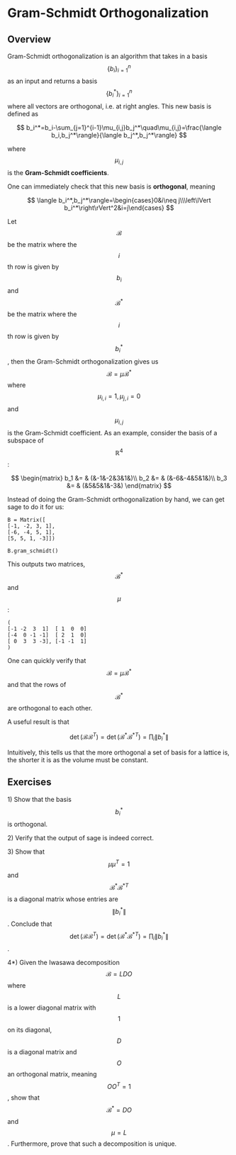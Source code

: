 # Gram-Schmidt Orthogonalization

## Overview

Gram-Schmidt orthogonalization is an algorithm that takes in a basis $$\left\{b_i\right\}_{i=1}^n$$ as an input and returns a basis $$\left\{b_i^*\right\}_{i=1}^n$$where all vectors are orthogonal, i.e. at right angles. This new basis is defined as 

$$
b_i^*=b_i-\sum_{j=1}^{i-1}\mu_{i,j}b_j^*\quad\mu_{i,j}=\frac{\langle b_i,b_j^*\rangle}{\langle b_j^*,b_j^*\rangle}
$$

where $$\mu_{i,j}$$is the **Gram-Schmidt coefficients**.

One can immediately check that this new basis is **orthogonal**, meaning

$$
\langle b_i^*,b_j^*\rangle=\begin{cases}0&i\neq j\\\left\lVert b_i^*\right\rVert^2&i=j\end{cases}
$$

Let $$\mathcal B$$be the matrix where the $$i$$th row is given by $$b_i$$and$$\mathcal B^*$$be the matrix where the $$i$$th row is given by $$b_i^*$$, then the Gram-Schmidt orthogonalization gives us $$\mathcal B=\mu\mathcal B^*$$where $$\mu_{i,i}=1,\mu_{j,i}=0$$and $$\mu_{i,j}$$is the Gram-Schmidt coefficient. As an example, consider the basis of a subspace of $$\mathbb R^4$$:

$$
\begin{matrix}
b_1 &= & (&-1&-2&3&1&)\\
b_2 &= & (&-6&-4&5&1&)\\
b_3 &= & (&5&5&1&-3&)
\end{matrix}
$$

Instead of doing the Gram-Schmidt orthogonalization by hand, we can get sage to do it for us:

```text
B = Matrix([
[-1, -2, 3, 1],
[-6, -4, 5, 1],
[5, 5, 1, -3]])

B.gram_schmidt()
```

This outputs two matrices, $$\mathcal B^*$$and $$\mu$$:

```text
(
[-1 -2  3  1]  [ 1  0  0]
[-4  0 -1 -1]  [ 2  1  0]
[ 0  3  3 -3], [-1 -1  1]
)
```

One can quickly verify that $$\mathcal B=\mu\mathcal B^*$$ and that the rows of $$\mathcal B^*$$are orthogonal to each other.

A useful result is that

$$
\det\left(\mathcal B\mathcal B^T\right)=\det\left(\mathcal B^*\mathcal B^{*T}\right)=\prod_i\left\lVert b_i^*\right\rVert
$$

Intuitively, this tells us that the more orthogonal a set of basis for a lattice is, the shorter it is as the volume must be constant.

## Exercises

1\) Show that the basis $$b_i^*$$is orthogonal.

2\) Verify that the output of sage is indeed correct.

3\) Show that $$\mu\mu^T=1$$and $$\mathcal B^*\mathcal B^{*T}$$ is a diagonal matrix whose entries are $$\left\lVert b_i^*\right\rVert$$. Conclude that $$\det\left(\mathcal B\mathcal B^T\right)=\det\left(\mathcal B^*\mathcal B^{*T}\right)=\prod_i\left\lVert b_i^*\right\rVert$$.  

4\*\) Given the Iwasawa decomposition $$\mathcal B=LDO$$where $$L$$is a lower diagonal matrix with $$1$$on its diagonal, $$D$$is a diagonal matrix and $$O$$an orthogonal matrix, meaning $$OO^T=1$$, show that $$\mathcal B^*=DO$$and $$\mu=L$$. Furthermore, prove that such a decomposition is unique.

